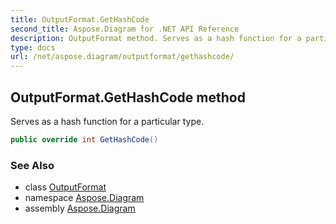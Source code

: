 ```yaml
---
title: OutputFormat.GetHashCode
second_title: Aspose.Diagram for .NET API Reference
description: OutputFormat method. Serves as a hash function for a particular type
type: docs
url: /net/aspose.diagram/outputformat/gethashcode/
---
```

## OutputFormat.GetHashCode method

Serves as a hash function for a particular type.

```csharp
public override int GetHashCode()
```

### See Also

* class [OutputFormat](../)
* namespace [Aspose.Diagram](../../outputformat/)
* assembly [Aspose.Diagram](../../../)


